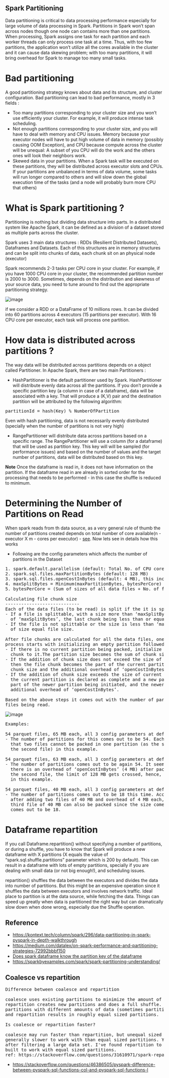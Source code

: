 Spark Partitioning
-----------------------
Data partitioning is critical to data processing performance especially for large volume of data processing in Spark.
Partitions in Spark won’t span across nodes though one node can contains more than one partitions. When processing,
Spark assigns one task for each partition and each worker threads can only process one task at a time. Thus, with
too few partitions, the application won’t utilize all the cores available in the cluster and it can cause data
skewing problem; with too many partitions, it will bring overhead for Spark to manage too many small tasks.


# Bad partitioning
A good partitioning strategy knows about data and its structure, and cluster configuration. Bad partitioning can lead to
bad performance, mostly in 3 fields :
- Too many partitions corresponding to your cluster size and you won’t use efficiently your cluster. For example,
 it will produce intense task scheduling.
- Not enough partitions corresponding to your cluster size, and you will have to deal with memory and CPU issues.
Memory because your executor nodes will have to put high volume of data in memory (possibly causing OOM Exception),
and CPU because compute across the cluster will be unequal: A subset of you CPU will do the work and the others ones will
look their neighbors work.
- Skewed data in your partitions. When a Spark task will be executed on these partitions, they will be distributed across
executor slots and CPUs. If your partitions are unbalanced in terms of data volume, some tasks will run longer compared to
others and will slow down the global execution time of the tasks (and a node will probably burn more CPU that others)


# What is Spark partitioning ?
Partitioning is nothing but dividing data structure into parts. In a distributed system like Apache Spark, it can be
defined as a division of a dataset stored as multiple parts across the cluster.

Spark uses 3 main data structures : RDDs (Resilient Distributed Datasets), Dataframes and Datasets. Each of this structures
are in memory structures and can be split into chunks of data, each chunk sit on an physical node (executor)

Spark recommends 2-3 tasks per CPU core in your cluster. For example, if you have 1000 CPU core in your cluster, the
recommended partition number is 2000 to 3000. Sometimes, depends on the distribution and skewness of your source data,
you need to tune around to find out the appropriate partitioning strategy.

![image](https://user-images.githubusercontent.com/52529498/152910275-db1dcde1-d292-4ec1-981a-614e0ff0777a.png)

if we consider a RDD or a DataFrame of 10 millions rows. It can be divided into 60 partitions across 4 executors (15 partitions per executor).
With 16 CPU core per executor, each task will process one partition.

# How data is distributed across partitions ?
The way data will be distributed across partitions depends on a object called Partitioner. In Apache Spark, there are two 
main Partitioners :

- HashPartitioner is the default partitioner used by Spark. HashPartitioner will distribute evenly data across all the partitions. 
If you don’t provide a specific partition key (a column in case of a dataframe), data will be associated with a key. That will
produce a (K,V) pair and the destination partition will be attributed by the following algorithm:
<pre>
partitionId = hash(Key) % NumberOfPartition
</pre>
Even with hash partitioning, data is not necessarily evenly distributed (specially when the number of partitions is not very high)

- RangePartitioner will distribute data across partitions based on a specific range. The RangePartitioner will use a column 
(for a dataframe) that will be used as partition key. This key will will be sampled (for performance issues) and based on the 
 number of values and the target number of partitions, data will be distributed based on this key.
  
**Note** Once the dataframe is read in, it  does not have information on the partition.  If the dataframe read in are already in sorted
order for the processing that needs to be performed - in this case the shuffle is reduced to minimum. 


# Determining the Number of Partitions on Read

When spark reads from th data source, as a very general rule of thumb the number of partitions created 
depends on total number of core available(n - executor X m - cores per executor) - [see](README.md#what-is-spark-partitioning). Now lets see in details
how this works

- Following are the config parameters which affects the number of partitions in the Dataset
<pre>
1. spark.default.parallelism (default: Total No. of CPU cores)
2. spark.sql.files.maxPartitionBytes (default: 128 MB)
3. spark.sql.files.openCostInBytes (default: 4 MB), this incurred per partition
4. maxSplitBytes = Minimum(maxPartitionBytes, bytesPerCore)
5. bytesPerCore = (Sum of sizes of all data files + No. of files * openCostInBytes) / default.parallelism

Calculating file chunk size
----------------------------
Each of the data files (to be read) is split if the it is splittable. 
- If a file is splittable, with a size more than ‘maxSplitBytes’,then the file is split in multiple chunks 
  of ‘maxSplitBytes’, the last chunk being less than or equal to ‘maxSplitBytes’.
- If the file is not splittable or the size is less than ‘maxSplitBytes’, there is only one file chunk 
  of size equal file size.

After file chunks are calculated for all the data files, one or more file chunks are packed in a partition. The packing 
process starts with initializing an empty partition followed by iteration over file chunks, for each iterated file chunk:
- If there is no current partition being packed, initialize a new partition to be packed and assign the iterated file
  chunk to it.The partition size becomes the sum of chunk size and the additional overhead of ‘openCostInBytes’. 
- If the addition of chunk size does not exceed the size of current partition (being packed) by more than ‘maxSplitBytes’,
  then the file chunk becomes the part of the current partition. The partition size is incremented by the sum of the 
  chunk size and the additional overhead of ‘openCostInBytes’.
- If the addition of chunk size exceeds the size of current partition being packed by more than ‘maxSplitBytes’, then
  the current partition is declared as complete and a new partition is initiated. The iterated file chunk becomes the
  part of the newer partition being initiated, and the newer partition size becomes the sum of chunk size and the 
  additional overhead of ‘openCostInBytes’.

Based on the above steps it comes out with the number of partitions of the dataset, corresponding to the data
files being read.
</pre>

![image](https://user-images.githubusercontent.com/52529498/159253384-0702cd3a-fdb5-41e4-8fbe-fec24f4f183c.png)

<pre>
Examples:

54 parquet files, 65 MB each, all 3 config parameters at default, No. of core equal to 10: 
- The number of partitions for this comes out to be 54. Each file has only one chunk here. It is obvious here
  that two files cannot be packed in one partition (as the size would exceed ‘maxSplitBytes’, 128 MB after adding
  the second file) in this example.

54 parquet files, 63 MB each, all 3 config parameters at default, No. of core equal to 10: 
- The number of partitions comes out to be again 54. It seems that two files can be packed here, but since,
  there is an overhead of ‘openCostInBytes’ (4 MB) after packing the first file, therefore, after adding
  the second file, the limit of 128 MB gets crossed, hence, two files cannot be packed in one partition
  in this example.  

54 parquet files, 40 MB each, all 3 config parameters at default, No. of core equal to 10: 
- The number of partitions comes out to be 18 this time. According to the packing process explained above, even 
  after adding two files of 40 MB and overhead of 4 MB each, the total size comes out to be 88 MB, therefore the
  third file of 40 MB can also be packed since the size come out to be just 128 MB. Hence, the number of partitions
  comes out to be 18.
</pre>

# Dataframe repartition
 If you call Dataframe.repartition() without specifying a number of partitions, or during a shuffle, you have to know that Spark will
 produce a new dataframe with X partitions (X equals the value of “spark.sql.shuffle.partitions” parameter which is 200 by default).
 This can result in a dataframe with lots of empty partitions, specially if you are dealing with small data (or not big enough!),
 and scheduling issues.

 repartition() shuffles the data between the executors and divides the data into number of partitions. But this might be an expensive
 operation since it shuffles the data between executors and involves network traffic. Ideal place to partition is at the data source,
 while fetching the data. Things can speed up greatly when data is partitioned the right way but can dramatically slow down when
 done wrong, especially due the Shuffle operation.

Reference
---------
- https://kontext.tech/column/spark/296/data-partitioning-in-spark-pyspark-in-depth-walkthrough
- https://medium.com/datalex/on-spark-performance-and-partitioning-strategies-72992bbbf150
- [Does spark dataframe know the partition key of the dataframe](https://stackoverflow.com/questions/48459208/does-spark-know-the-partitioning-key-of-a-dataframe#:~:text=You%20don't.,can%20check%20queryExecution%20for%20Partitioner%20.)
- https://sparkbyexamples.com/spark/spark-partitioning-understanding/

Coalesce vs repartition
-----------------------------
<pre>
Difference between coalesce and repartition

coalesce uses existing partitions to minimize the amount of data that's shuffled.
repartition creates new partitions and does a full shuffle. coalesce results in
partitions with different amounts of data (sometimes partitions that have much different sizes)
and repartition results in roughly equal sized partitions.

Is coalesce or repartition faster?

coalesce may run faster than repartition, but unequal sized partitions are
generally slower to work with than equal sized partitions. You'll usually need to repartition datasets
after filtering a large data set. I've found repartition to be faster overall because Spark is
built to work with equal sized partitions.
ref: https://stackoverflow.com/questions/31610971/spark-repartition-vs-coalesce
</pre>

- https://stackoverflow.com/questions/46386505/pyspark-difference-between-pyspark-sql-functions-col-and-pyspark-sql-functions-l


